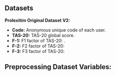 ## Datasets 

**Prolexitim Original Dataset V2:**
- **Code:** Anonymous unique code of each user. 
- **TAS-20:** TAS-20 global score.
- **F-1:** F1 factor of TAS-20: .
- **F-2:** F2 factor of TAS-20:
- **F-3:** F3 factor of TAS-20: 


**Preprocessing Dataset Variables:**
- 

